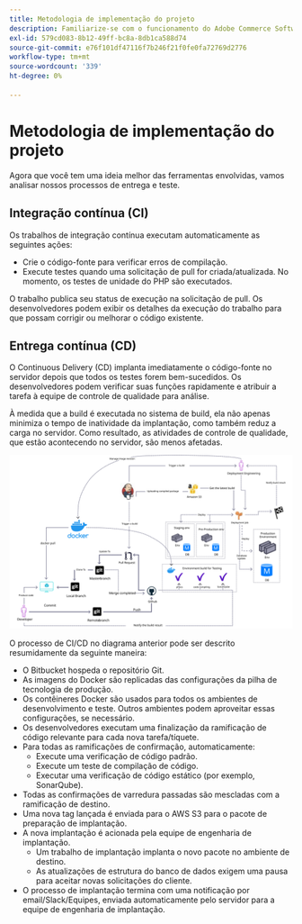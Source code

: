 ```yaml
---
title: Metodologia de implementação do projeto
description: Familiarize-se com o funcionamento do Adobe Commerce Software Delivery.
exl-id: 579cd083-8b12-49ff-bc8a-8db1ca588d74
source-git-commit: e76f101df47116f7b246f21f0fe0fa72769d2776
workflow-type: tm+mt
source-wordcount: '339'
ht-degree: 0%

---
```


# Metodologia de implementação do projeto

Agora que você tem uma ideia melhor das ferramentas envolvidas, vamos analisar nossos processos de entrega e teste.

## Integração contínua (CI)

Os trabalhos de integração contínua executam automaticamente as seguintes ações:

- Crie o código-fonte para verificar erros de compilação.
- Execute testes quando uma solicitação de pull for criada/atualizada. No momento, os testes de unidade do PHP são executados.

O trabalho publica seu status de execução na solicitação de pull. Os desenvolvedores podem exibir os detalhes da execução do trabalho para que possam corrigir ou melhorar o código existente.

## Entrega contínua (CD)

O Continuous Delivery (CD) implanta imediatamente o código-fonte no servidor depois que todos os testes forem bem-sucedidos. Os desenvolvedores podem verificar suas funções rapidamente e atribuir a tarefa à equipe de controle de qualidade para análise.

À medida que a build é executada no sistema de build, ela não apenas minimiza o tempo de inatividade da implantação, como também reduz a carga no servidor. Como resultado, as atividades de controle de qualidade, que estão acontecendo no servidor, são menos afetadas.

![Infográfico de entrega contínua](../../assets/playbooks/cicd.svg)

O processo de CI/CD no diagrama anterior pode ser descrito resumidamente da seguinte maneira:

- O Bitbucket hospeda o repositório Git.
- As imagens do Docker são replicadas das configurações da pilha de tecnologia de produção.
- Os contêineres Docker são usados para todos os ambientes de desenvolvimento e teste. Outros ambientes podem aproveitar essas configurações, se necessário.
- Os desenvolvedores executam uma finalização da ramificação de código relevante para cada nova tarefa/tíquete.
- Para todas as ramificações de confirmação, automaticamente:
   - Execute uma verificação de código padrão.
   - Execute um teste de compilação de código.
   - Executar uma verificação de código estático (por exemplo, SonarQube).
- Todas as confirmações de varredura passadas são mescladas com a ramificação de destino.
- Uma nova tag lançada é enviada para o AWS S3 para o pacote de preparação de implantação.
- A nova implantação é acionada pela equipe de engenharia de implantação.
   - Um trabalho de implantação implanta o novo pacote no ambiente de destino.
   - As atualizações de estrutura do banco de dados exigem uma pausa para aceitar novas solicitações do cliente.
- O processo de implantação termina com uma notificação por email/Slack/Equipes, enviada automaticamente pelo servidor para a equipe de engenharia de implantação.
